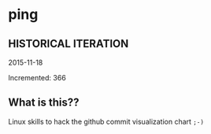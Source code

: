# ping

## HISTORICAL ITERATION
2015-11-18

Incremented: 366

## What is this?? 
Linux skills to hack the github commit visualization chart `;-)`
